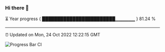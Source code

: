 ### Hi there 👋

⏳ Year progress { ████████████████████████▁▁▁▁▁▁ } 81.24 %

---

⏰ Updated on Mon, 24 Oct 2022 12:22:15 GMT

![Progress Bar CI](https://github.com/Shyam-Makwana/GitHub-Actions-Demo/workflows/Progress%20Bar%20CI/badge.svg)
